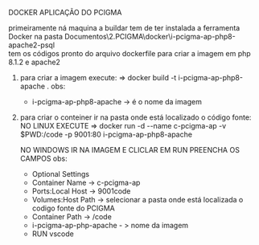 DOCKER APLICAÇÃO DO PCIGMA

primeiramente ná maquina a buildar tem de ter instalada a ferramenta Docker
na pasta Documentos\2.PCIGMA\docker\i-pcigma-ap-php8-apache2-psql\
tem os códigos pronto do arquivo dockerfile para criar a imagem em php 8.1.2 e apache2

 1. para criar a imagem execute:
    => docker build -t i-pcigma-ap-php8-apache .
  obs: 
     - i-pcigma-ap-php8-apache -> é o nome da imagem
     
 2. para criar o conteiner ir na pasta onde está localizado o código fonte:
    NO LINUX EXECUTE
    => docker run -d --name c-pcigma-ap -v $PWD:/code -p 9001:80 i-pcigma-ap-php8-apache

    NO WINDOWS IR NA IMAGEM E CLICLAR EM RUN PREENCHA OS CAMPOS
   obs:
      - Optional Settings
      - Container Name -> c-pcigma-ap
      - Ports:Local Host -> 9001code
      - Volumes:Host Path -> selecionar a pasta onde está localizada o codigo fonte do PCIGMA
      - Container Path -> /code
      - i-pcigma-ap-php-apache - > nome da imagem
      - RUN
vscode